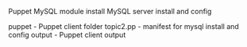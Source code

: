 Puppet
MySQL module install
MySQL server install and config

puppet - Puppet client folder
topic2.pp - manifest for mysql install and config
output - Puppet client output



